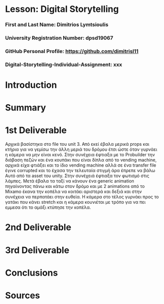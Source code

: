 # Lesson: Digital Storytelling

### First and Last Name: Dimitrios Lymtsioulis
### University Registration Number: dpsd19067
### GitHub Personal Profile: https://github.com/dimitrisl11
### Digital-Storytelling-Individual-Assignment: xxx

# Introduction



# Summary


# 1st Deliverable
  Αρχικά βασίστηκα στο file του unit 3. Από εκεί έβαλα μερικά props και κτήρια για να γεμίσω την άλλη μεριά του δρόμου έτσι ώστε όταν γυρνάει η κάμερα να μην είναι κενό. Στην συνέχεια έφτιαξα με το Probuilder την διάβαση πεζών και ένα κουπάκι που είναι δίπλα από το vending machine, αρχικά είχα φτιάξει και το ίδιο vending machine αλλά σε ένα transfer file έγινε corrupted και το έχασα την τελευταία στιγμή άρα έπρεπε να βάλω Αυτό από τα asset του unity. Στην συνέχειά έφτιαξα τον φωτισμό στις λάμπες. Μετά έβαλα τα ταξί να κάνουν ένα generic animation πηγαίνοντας πάνω και κάτω στον δρόμο και με 2 animations από το Mixamo έκανα την κοπέλα να κοιτάει αριστερά και δεξιά και στην συνέχεια να περπατάει στην ευθεία. Η κάμερα στο τέλος γυρνάει προς το γατάκι που κάνει stretch και η κάμερα κουνιέται με τρόπο για να πει εμμεσα ότι το αμάξι κτύπησε την κοπέλα.


# 2nd Deliverable


# 3rd Deliverable 


# Conclusions


# Sources
